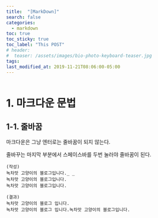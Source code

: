 ```yaml
---
title:  "[MarkDown]"
search: false
categories: 
  - markdown
toc: true
toc_sticky: true
toc_label: "This POST"
# header:
#  teaser: /assets/images/bio-photo-keyboard-teaser.jpg
tags:
last_modified_at: 2019-11-21T08:06:00-05:00
---
```


```

```

# 1. 마크다운 문법



## 1-1. 줄바꿈

마크다운은 그냥 엔터로는 줄바꿈이 되지 않는다.

줄바꾸는 마지막 부분에서 스페이스바를 두번 눌러야 줄바꿈이 된다.

```
(작성)  
녹차맛 고양이의 블로그입니다._ _   
녹차맛 고양이의 블로그입니다.  
녹차맛 고양이의 블로그입니다.
```

```
(결과)  
녹차맛 고양이의 블로그 입니다.  
녹차맛 고양이의 블로그 입니다.녹차맛 고양이의 블로그입니다.
```





```alias

```











